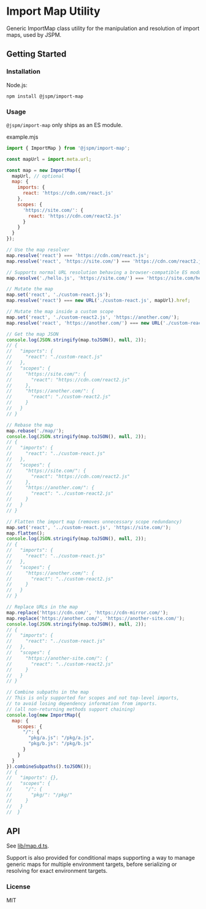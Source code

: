 # Import Map Utility

Generic ImportMap class utility for the manipulation and resolution of import maps, used by JSPM.

## Getting Started

### Installation

Node.js:
```
npm install @jspm/import-map
```

### Usage

`@jspm/import-map` only ships as an ES module.

example.mjs
```js
import { ImportMap } from '@jspm/import-map';

const mapUrl = import.meta.url;

const map = new ImportMap({
  mapUrl, // optional
  map: {
    imports: {
      react: 'https://cdn.com/react.js'
    },
    scopes: {
      'https://site.com/': {
        react: 'https://cdn.com/react2.js'
      }
    }
  }
});

// Use the map resolver
map.resolve('react') === 'https://cdn.com/react.js';
map.resolve('react', 'https://site.com/') === 'https://cdn.com/react2.js';

// Supports normal URL resolution behaving a browser-compatible ES module resolver
map.resolve('./hello.js', 'https://site.com/') === 'https://site.com/hello.js';

// Mutate the map
map.set('react', './custom-react.js');
map.resolve('react') === new URL('./custom-react.js', mapUrl).href;

// Mutate the map inside a custom scope
map.set('react', './custom-react2.js', 'https://another.com/');
map.resolve('react', 'https://another.com/') === new URL('./custom-react2.js', mapUrl).href;

// Get the map JSON
console.log(JSON.stringify(map.toJSON(), null, 2));
// {
//   "imports": {
//     "react": "./custom-react.js"
//   },
//   "scopes": {
//     "https://site.com/": {
//       "react": "https://cdn.com/react2.js"
//     },
//     "https://another.com/": {
//       "react": "./custom-react2.js"
//     }
//   }
// }

// Rebase the map
map.rebase('./map/');
console.log(JSON.stringify(map.toJSON(), null, 2));
// {
//   "imports": {
//     "react": "../custom-react.js"
//   },
//   "scopes": {
//     "https://site.com/": {
//       "react": "https://cdn.com/react2.js"
//     },
//     "https://another.com/": {
//       "react": "../custom-react2.js"
//     }
//   }
// }

// Flatten the import map (removes unnecessary scope redundancy)
map.set('react', '../custom-react.js', 'https://site.com/');
map.flatten();
console.log(JSON.stringify(map.toJSON(), null, 2));
// {
//   "imports": {
//     "react": "../custom-react.js"
//   },
//   "scopes": {
//     "https://another.com/": {
//       "react": "../custom-react2.js"
//     }
//   }
// }

// Replace URLs in the map
map.replace('https://cdn.com/', 'https://cdn-mirror.com/');
map.replace('https://another.com/', 'https://another-site.com/');
console.log(JSON.stringify(map.toJSON(), null, 2));
// {
//   "imports": {
//     "react": "../custom-react.js"
//   },
//   "scopes": {
//     "https://another-site.com/": {
//       "react": "../custom-react2.js"
//     }
//   }
// }

// Combine subpaths in the map
// This is only supported for scopes and not top-level imports,
// to avoid losing dependency information from imports.
// (all non-returning methods support chaining)
console.log(new ImportMap({
  map: {
    scopes: {
      "/": {
        "pkg/a.js": "/pkg/a.js",
        "pkg/b.js": "/pkg/b.js"
      }
    }
  }
}).combineSubpaths().toJSON());
// {
//   "imports": {},
//   "scopes": {
//     "/": {
//       "pkg/": "/pkg/"
//     }
//   }
//  }
```

## API

See [lib/map.d.ts](https://github.com/jspm/import-map/blob/main/lib/map.d.ts).

Support is also provided for conditional maps supporting a way to manage generic maps for multiple environment targets, before serializing or resolving for exact environment targets.

### License

MIT
